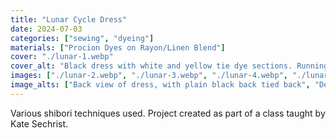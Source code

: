 ```yaml
---
title: "Lunar Cycle Dress"
date: 2024-07-03
categories: ["sewing", "dyeing"]
materials: ["Procion Dyes on Rayon/Linen Blend"]
cover: "./lunar-1.webp"
cover_alt: "Black dress with white and yellow tie dye sections. Running vertically down the center front is the lunar chcle, the sleeves and bottom corners of the dress are concentric yellow and white rings."
images: ["./lunar-2.webp", "./lunar-3.webp", "./lunar-4.webp", "./lunar-5.webp"]
image_alts: ["Back view of dress, with plain black back tied back", "Detail of bottom corners of dress, done with kumo shibor technique", "Sleeve detail of dress, done with woodgrain gathering technique", "Detail of lunar cycle, a crescent crescent moon surrounded by yellow arcs"]
---
```

Various shibori techniques used. Project created as part of a class taught by Kate Sechrist.